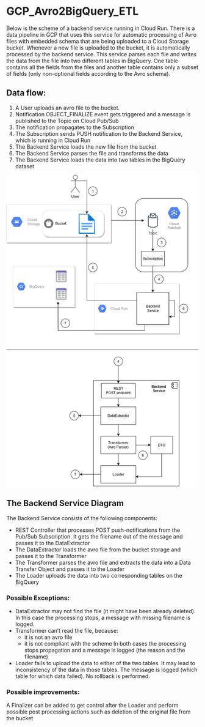 # GCP_Avro2BigQuery_ETL

Below is the scheme of a backend service running in Cloud Run. There is a data pipeline in GCP that uses
this service for automatic processing of Avro files with embedded schema that are being uploaded to a Cloud Storage
bucket. Whenever a new file is uploaded to the bucket, it is automatically processed by the backend service. This
service parses each file and writes the data from the file into two different tables in BigQuery. One table contains all the
fields from the files and another table contains only a subset of fields (only non-optional fields according to the Avro
schema).

## Data flow:

1. A User uploads an avro file to the bucket.
2. Notification OBJECT_FINALIZE event gets triggered and a message is published to the Topic on Cloud Pub/Sub
3. The notification propagates to the Subscription
4. The Subscription sends PUSH notification to the Backend Service, which is running in Cloud Run
5. The Backend Service loads the new file from the bucket
6. The Backend Service parses the file and transforms the data
7. The Backend Service loads the data into two tables in the BigQuery dataset

![system diagram](./Avro2BigQueryService.png)

## The Backend Service Diagram

The Backend Service consists of the following components:

- REST Controller that processes POST push-notifications from the Pub/Sub Subscription. It gets the filename out of
the message and passes it to the DataExtractor
- The DataExtractor loads the avro file from the bucket storage and passes it to the Transformer
- The Transformer parses the avro file and extracts the data into a Data Transfer Object and passes it to the Loader
- The Loader uploads the data into two corresponding tables on the BigQuery

### Possible Exceptions:
- DataExtractor may not find the file (it might have been already deleted). In this case the processing stops, a message
with missing filename is logged.
- Transformer can’t read the file, because:
  - it is not an avro file
  - it is not compliant with the scheme
  In both cases the processing stops propagation and a message is logged (the reason and the filename)
- Loader fails to upload the data to either of the two tables. It may lead to inconsistency of the data in those tables.
  The message is logged (which table for which data failed). No rollback is performed.

### Possible improvements:
A Finalizer can be added to get control after the Loader and perform possible post processing actions such as deletion of
the original file from the bucket
